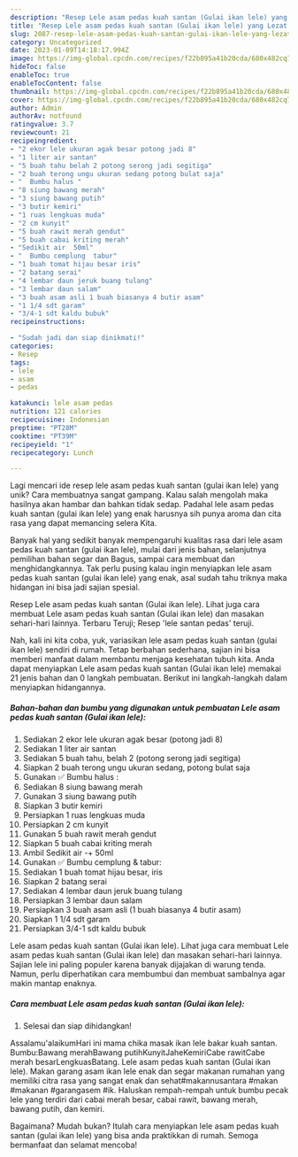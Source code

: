 ```yaml
---
description: "Resep Lele asam pedas kuah santan (Gulai ikan lele) yang Lezat Sekali"
title: "Resep Lele asam pedas kuah santan (Gulai ikan lele) yang Lezat Sekali"
slug: 2087-resep-lele-asam-pedas-kuah-santan-gulai-ikan-lele-yang-lezat-sekali
category: Uncategorized
date: 2023-01-09T14:18:17.994Z
image: https://img-global.cpcdn.com/recipes/f22b895a41b20cda/680x482cq70/lele-asam-pedas-kuah-santan-gulai-ikan-lele-foto-resep-utama.jpg
hideToc: false
enableToc: true
enableTocContent: false
thumbnail: https://img-global.cpcdn.com/recipes/f22b895a41b20cda/680x482cq70/lele-asam-pedas-kuah-santan-gulai-ikan-lele-foto-resep-utama.jpg
cover: https://img-global.cpcdn.com/recipes/f22b895a41b20cda/680x482cq70/lele-asam-pedas-kuah-santan-gulai-ikan-lele-foto-resep-utama.jpg
author: Admin
authorAv: notfound
ratingvalue: 3.7
reviewcount: 21
recipeingredient:
- "2 ekor lele ukuran agak besar potong jadi 8"
- "1 liter air santan"
- "5 buah tahu belah 2 potong serong jadi segitiga"
- "2 buah terong ungu ukuran sedang potong bulat saja"
- "  Bumbu halus "
- "8 siung bawang merah"
- "3 siung bawang putih"
- "3 butir kemiri"
- "1 ruas lengkuas muda"
- "2 cm kunyit"
- "5 buah rawit merah gendut"
- "5 buah cabai kriting merah"
- "Sedikit air  50ml"
- "  Bumbu cemplung  tabur"
- "1 buah tomat hijau besar iris"
- "2 batang serai"
- "4 lembar daun jeruk buang tulang"
- "3 lembar daun salam"
- "3 buah asam asli 1 buah biasanya 4 butir asam"
- "1 1/4 sdt garam"
- "3/4-1 sdt kaldu bubuk"
recipeinstructions:

- "Sudah jadi dan siap dinikmati!"
categories:
- Resep
tags:
- lele
- asam
- pedas

katakunci: lele asam pedas 
nutrition: 121 calories
recipecuisine: Indonesian
preptime: "PT28M"
cooktime: "PT39M"
recipeyield: "1"
recipecategory: Lunch

---
```





Lagi mencari ide resep lele asam pedas kuah santan (gulai ikan lele) yang unik? Cara membuatnya sangat gampang. Kalau salah mengolah maka hasilnya akan hambar dan bahkan tidak sedap. Padahal lele asam pedas kuah santan (gulai ikan lele) yang enak harusnya sih punya aroma dan cita rasa yang dapat memancing selera Kita.





Banyak hal yang sedikit banyak mempengaruhi kualitas rasa dari lele asam pedas kuah santan (gulai ikan lele), mulai dari jenis bahan, selanjutnya pemilihan bahan segar dan Bagus, sampai cara membuat dan menghidangkannya. Tak perlu pusing kalau ingin menyiapkan lele asam pedas kuah santan (gulai ikan lele) yang enak,      asal sudah tahu triknya maka hidangan ini bisa jadi sajian spesial.














Resep Lele asam pedas kuah santan (Gulai ikan lele). Lihat juga cara membuat Lele asam pedas kuah santan (Gulai ikan lele) dan masakan sehari-hari lainnya. Terbaru Teruji; Resep &#39;lele santan pedas&#39; teruji.






Nah, kali ini kita coba, yuk, variasikan lele asam pedas kuah santan (gulai ikan lele) sendiri di rumah. Tetap berbahan sederhana, sajian ini bisa memberi manfaat dalam membantu menjaga kesehatan tubuh kita. Anda dapat menyiapkan Lele asam pedas kuah santan (Gulai ikan lele) memakai 21 jenis bahan dan 0 langkah pembuatan. Berikut ini langkah-langkah dalam menyiapkan hidangannya.

<!--inarticleads1-->

##### Bahan-bahan dan bumbu yang digunakan untuk pembuatan Lele asam pedas kuah santan (Gulai ikan lele):

1. Sediakan 2 ekor lele ukuran agak besar (potong jadi 8)
1. Sediakan 1 liter air santan
1. Sediakan 5 buah tahu, belah 2 (potong serong jadi segitiga)
1. Siapkan 2 buah terong ungu ukuran sedang, potong bulat saja
1. Gunakan  ✅ Bumbu halus :
1. Sediakan 8 siung bawang merah
1. Gunakan 3 siung bawang putih
1. Siapkan 3 butir kemiri
1. Persiapkan 1 ruas lengkuas muda
1. Persiapkan 2 cm kunyit
1. Gunakan 5 buah rawit merah gendut
1. Siapkan 5 buah cabai kriting merah
1. Ambil Sedikit air -+ 50ml
1. Gunakan  ✅ Bumbu cemplung &amp; tabur:
1. Sediakan 1 buah tomat hijau besar, iris
1. Siapkan 2 batang serai
1. Sediakan 4 lembar daun jeruk buang tulang
1. Persiapkan 3 lembar daun salam
1. Persiapkan 3 buah asam asli (1 buah biasanya 4 butir asam)
1. Siapkan 1 1/4 sdt garam
1. Persiapkan 3/4-1 sdt kaldu bubuk


Lele asam pedas kuah santan (Gulai ikan lele). Lihat juga cara membuat Lele asam pedas kuah santan (Gulai ikan lele) dan masakan sehari-hari lainnya. Sajian lele ini paling populer karena banyak dijajakan di warung tenda. Namun, perlu diperhatikan cara membumbui dan membuat sambalnya agar makin mantap enaknya. 

<!--inarticleads2-->

##### Cara membuat Lele asam pedas kuah santan (Gulai ikan lele):


1. Selesai dan siap dihidangkan!

Assalamu&#39;alaikumHari ini mama chika masak ikan lele bakar kuah santan. Bumbu:Bawang merahBawang putihKunyitJaheKemiriCabe rawitCabe merah besarLengkuasBatang. Lele asam pedas kuah santan (Gulai ikan lele). Makan garang asam ikan lele enak dan segar makanan rumahan yang memiliki citra rasa yang sangat enak dan sehat#makannusantara #makan #makanan #garangasem #ik. Haluskan rempah-rempah untuk bumbu pecak lele yang terdiri dari cabai merah besar, cabai rawit, bawang merah, bawang putih, dan kemiri. 

Bagaimana? Mudah bukan? Itulah cara menyiapkan lele asam pedas kuah santan (gulai ikan lele) yang bisa anda praktikkan di rumah. Semoga bermanfaat dan selamat mencoba!
